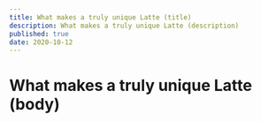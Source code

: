 ```yaml
---
title: What makes a truly unique Latte (title)
description: What makes a truly unique Latte (description)
published: true
date: 2020-10-12
---
```


# What makes a truly unique Latte (body)
